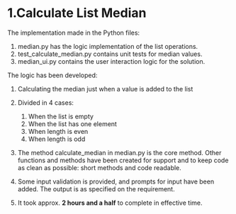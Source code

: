 # 1.Calculate List Median

The implementation made in the Python files:
1. median.py has the logic implementation of the list operations.
2. test_calculate_median.py contains unit tests for median values.
3. median_ui.py contains the user interaction logic for the solution.

The logic has been developed:
1. Calculating the median just when a value is added to the list
2. Divided in 4 cases:
   1. When the list is empty
   2. When the list has one element
   3. When length is even
   4. When length is odd
   
3. The method calculate_median in median.py is the core method. Other functions and methods have been created for support and to keep code
as clean as possible: short methods and code readable.

4. Some input validation is provided, and prompts for input  have been added. The output is as specified on the requirement.

5. It took approx. **2 hours and a half** to complete in effective time.



